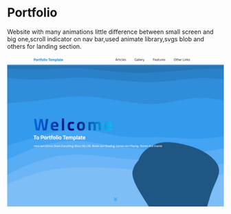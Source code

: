 # Portfolio
Website with many animations little difference between small screen and big one,scroll indicator on nav bar,used animate library,svgs blob and others for landing section. 

![project image](/images/template-portfolio.PNG)
    
